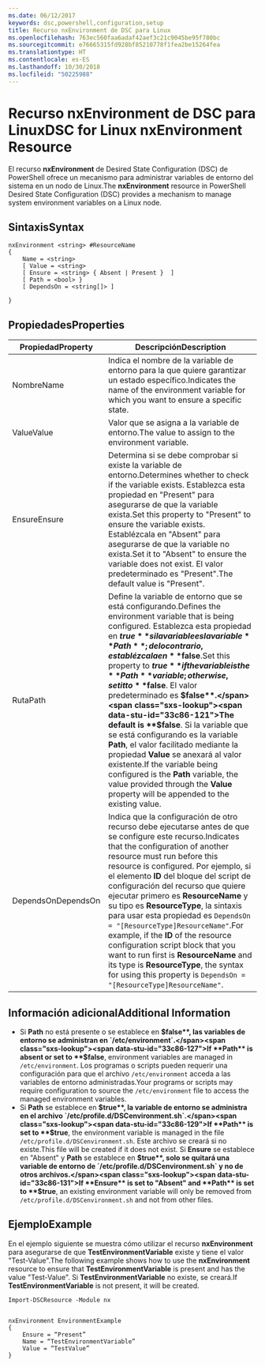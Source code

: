 ```yaml
---
ms.date: 06/12/2017
keywords: dsc,powershell,configuration,setup
title: Recurso nxEnvironment de DSC para Linux
ms.openlocfilehash: 763ec560faa6adaf42aef3c21c9045be95f780bc
ms.sourcegitcommit: e76665315fd928bf85210778f1fea2be15264fea
ms.translationtype: HT
ms.contentlocale: es-ES
ms.lasthandoff: 10/30/2018
ms.locfileid: "50225988"
---
```

# <a name="dsc-for-linux-nxenvironment-resource"></a><span data-ttu-id="33c86-103">Recurso nxEnvironment de DSC para Linux</span><span class="sxs-lookup"><span data-stu-id="33c86-103">DSC for Linux nxEnvironment Resource</span></span>

<span data-ttu-id="33c86-104">El recurso **nxEnvironment** de Desired State Configuration (DSC) de PowerShell ofrece un mecanismo para administrar variables de entorno del sistema en un nodo de Linux.</span><span class="sxs-lookup"><span data-stu-id="33c86-104">The **nxEnvironment** resource in PowerShell Desired State Configuration (DSC) provides a mechanism to manage system environment variables on a Linux node.</span></span>

## <a name="syntax"></a><span data-ttu-id="33c86-105">Sintaxis</span><span class="sxs-lookup"><span data-stu-id="33c86-105">Syntax</span></span>

```
nxEnvironment <string> #ResourceName
{
    Name = <string>
    [ Value = <string>
    [ Ensure = <string> { Absent | Present }  ]
    [ Path = <bool> }
    [ DependsOn = <string[]> ]

}
```

## <a name="properties"></a><span data-ttu-id="33c86-106">Propiedades</span><span class="sxs-lookup"><span data-stu-id="33c86-106">Properties</span></span>

|  <span data-ttu-id="33c86-107">Propiedad</span><span class="sxs-lookup"><span data-stu-id="33c86-107">Property</span></span> |  <span data-ttu-id="33c86-108">Descripción</span><span class="sxs-lookup"><span data-stu-id="33c86-108">Description</span></span> |
|---|---|
| <span data-ttu-id="33c86-109">Nombre</span><span class="sxs-lookup"><span data-stu-id="33c86-109">Name</span></span>| <span data-ttu-id="33c86-110">Indica el nombre de la variable de entorno para la que quiere garantizar un estado específico.</span><span class="sxs-lookup"><span data-stu-id="33c86-110">Indicates the name of the environment variable for which you want to ensure a specific state.</span></span>|
| <span data-ttu-id="33c86-111">Value</span><span class="sxs-lookup"><span data-stu-id="33c86-111">Value</span></span>| <span data-ttu-id="33c86-112">Valor que se asigna a la variable de entorno.</span><span class="sxs-lookup"><span data-stu-id="33c86-112">The value to assign to the environment variable.</span></span>|
| <span data-ttu-id="33c86-113">Ensure</span><span class="sxs-lookup"><span data-stu-id="33c86-113">Ensure</span></span>| <span data-ttu-id="33c86-114">Determina si se debe comprobar si existe la variable de entorno.</span><span class="sxs-lookup"><span data-stu-id="33c86-114">Determines whether to check if the variable exists.</span></span> <span data-ttu-id="33c86-115">Establezca esta propiedad en "Present" para asegurarse de que la variable exista.</span><span class="sxs-lookup"><span data-stu-id="33c86-115">Set this property to "Present" to ensure the variable exists.</span></span> <span data-ttu-id="33c86-116">Establézcala en "Absent" para asegurarse de que la variable no exista.</span><span class="sxs-lookup"><span data-stu-id="33c86-116">Set it to "Absent" to ensure the variable does not exist.</span></span> <span data-ttu-id="33c86-117">El valor predeterminado es "Present".</span><span class="sxs-lookup"><span data-stu-id="33c86-117">The default value is "Present".</span></span>|
| <span data-ttu-id="33c86-118">Ruta</span><span class="sxs-lookup"><span data-stu-id="33c86-118">Path</span></span>| <span data-ttu-id="33c86-119">Define la variable de entorno que se está configurando.</span><span class="sxs-lookup"><span data-stu-id="33c86-119">Defines the environment variable that is being configured.</span></span> <span data-ttu-id="33c86-120">Establezca esta propiedad en **$true** si la variable es la variable **Path**; de lo contrario, establézcala en **$false**.</span><span class="sxs-lookup"><span data-stu-id="33c86-120">Set this property to **$true** if the variable is the **Path** variable; otherwise, set it to **$false**.</span></span> <span data-ttu-id="33c86-121">El valor predeterminado es **$false**.</span><span class="sxs-lookup"><span data-stu-id="33c86-121">The default is **$false**.</span></span> <span data-ttu-id="33c86-122">Si la variable que se está configurando es la variable **Path**, el valor facilitado mediante la propiedad **Value** se anexará al valor existente.</span><span class="sxs-lookup"><span data-stu-id="33c86-122">If the variable being configured is the **Path** variable, the value provided through the **Value** property will be appended to the existing value.</span></span>|
| <span data-ttu-id="33c86-123">DependsOn</span><span class="sxs-lookup"><span data-stu-id="33c86-123">DependsOn</span></span> | <span data-ttu-id="33c86-124">Indica que la configuración de otro recurso debe ejecutarse antes de que se configure este recurso.</span><span class="sxs-lookup"><span data-stu-id="33c86-124">Indicates that the configuration of another resource must run before this resource is configured.</span></span> <span data-ttu-id="33c86-125">Por ejemplo, si el elemento **ID** del bloque del script de configuración del recurso que quiere ejecutar primero es **ResourceName** y su tipo es **ResourceType**, la sintaxis para usar esta propiedad es `DependsOn = "[ResourceType]ResourceName"`.</span><span class="sxs-lookup"><span data-stu-id="33c86-125">For example, if the **ID** of the resource configuration script block that you want to run first is **ResourceName** and its type is **ResourceType**, the syntax for using this property is `DependsOn = "[ResourceType]ResourceName"`.</span></span>|

## <a name="additional-information"></a><span data-ttu-id="33c86-126">Información adicional</span><span class="sxs-lookup"><span data-stu-id="33c86-126">Additional Information</span></span>

* <span data-ttu-id="33c86-127">Si **Path** no está presente o se establece en **$false**, las variables de entorno se administran en `/etc/environment`.</span><span class="sxs-lookup"><span data-stu-id="33c86-127">If **Path** is absent or set to **$false**, environment variables are managed in `/etc/environment`.</span></span> <span data-ttu-id="33c86-128">Los programas o scripts pueden requerir una configuración para que el archivo `/etc/environment` acceda a las variables de entorno administradas.</span><span class="sxs-lookup"><span data-stu-id="33c86-128">Your programs or scripts may require configuration to source the `/etc/environment` file to access the managed environment variables.</span></span>
* <span data-ttu-id="33c86-129">Si **Path** se establece en **$true**, la variable de entorno se administra en el archivo `/etc/profile.d/DSCenvironment.sh`.</span><span class="sxs-lookup"><span data-stu-id="33c86-129">If **Path** is set to **$true**, the environment variable is managed in the file `/etc/profile.d/DSCenvironment.sh`.</span></span> <span data-ttu-id="33c86-130">Este archivo se creará si no existe.</span><span class="sxs-lookup"><span data-stu-id="33c86-130">This file will be created if it does not exist.</span></span> <span data-ttu-id="33c86-131">Si **Ensure** se establece en "Absent" y **Path** se establece en **$true**, solo se quitará una variable de entorno de `/etc/profile.d/DSCenvironment.sh` y no de otros archivos.</span><span class="sxs-lookup"><span data-stu-id="33c86-131">If **Ensure** is set to "Absent" and **Path** is set to **$true**, an existing environment variable will only be removed from `/etc/profile.d/DSCenvironment.sh` and not from other files.</span></span>

## <a name="example"></a><span data-ttu-id="33c86-132">Ejemplo</span><span class="sxs-lookup"><span data-stu-id="33c86-132">Example</span></span>

<span data-ttu-id="33c86-133">En el ejemplo siguiente se muestra cómo utilizar el recurso **nxEnvironment** para asegurarse de que **TestEnvironmentVariable** existe y tiene el valor "Test-Value".</span><span class="sxs-lookup"><span data-stu-id="33c86-133">The following example shows how to use the **nxEnvironment** resource to ensure that **TestEnvironmentVariable** is present and has the value "Test-Value".</span></span> <span data-ttu-id="33c86-134">Si **TestEnvironmentVariable** no existe, se creará.</span><span class="sxs-lookup"><span data-stu-id="33c86-134">If **TestEnvironmentVariable** is not present, it will be created.</span></span>

```
Import-DSCResource -Module nx


nxEnvironment EnvironmentExample
{
    Ensure = “Present”
    Name = “TestEnvironmentVariable”
    Value = “TestValue”
}
```